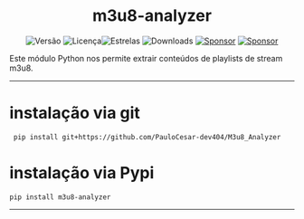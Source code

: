 <div align="center">
  <h1>m3u8-analyzer</h1>

![Versão](https://img.shields.io/badge/version-1.0.3-orange)
![Licença](https://img.shields.io/badge/license-MIT-orange)![Estrelas](https://img.shields.io/github/stars/PauloCesar-dev404/M3u8_Analyzer?style=social)
![Downloads](https://img.shields.io/pypi/dm/m3u8-analyzer)
[![Sponsor](https://img.shields.io/badge/💲Donate-yellow)](https://apoia.se/paulocesar-dev404)
[![Sponsor](https://img.shields.io/badge/Documentação-green)](https://paulocesar-dev404.github.io/M3u8_Analyzer/)


</div>




Este módulo Python nos permite extrair conteúdos de playlists de stream m3u8.


---
# instalação via git
````commandline
 pip install git+https://github.com/PauloCesar-dev404/M3u8_Analyzer

````
# instalação via Pypi
````commandline
pip install m3u8-analyzer
````
---
<br><br><br><br><br>

